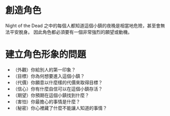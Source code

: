 # 創造角色

Night of the Dead 之中的每個人都知道這個小鎮的夜晚是相當地危險，甚至會無法平安脫身。
因此角色都必須要有一個非常強烈的願望或動機。

# 建立角色形象的問題

- （外觀）你給別人的第一印象？
- （目標）你為何想要進入這個小鎮？
- （代價）你願意以什麼樣的代價來取得目標？
- （信心）你有什麼自信可以在這個小鎮存活？
- （期望）你預期在這個小鎮找到什麼？
- （害怕）你最擔心的事情是什麼？
- （秘密）你心裡藏了什麼不能讓人知道的事情？

